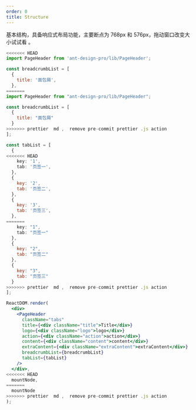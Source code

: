 ```yaml
---
order: 0
title: Structure
---
```


基本结构，具备响应式布局功能，主要断点为 768px 和 576px，拖动窗口改变大小试试看
。

```jsx
<<<<<<< HEAD
import PageHeader from 'ant-design-pro/lib/PageHeader';

const breadcrumbList = [
  {
    title: '面包屑',
  },
=======
import PageHeader from "ant-design-pro/lib/PageHeader";

const breadcrumbList = [
  {
    title: "面包屑"
  }
>>>>>>> prettier  md ,  remove pre-commit prettier .js action
];

const tabList = [
  {
<<<<<<< HEAD
    key: '1',
    tab: '页签一',
  },
  {
    key: '2',
    tab: '页签二',
  },
  {
    key: '3',
    tab: '页签三',
  },
=======
    key: "1",
    tab: "页签一"
  },
  {
    key: "2",
    tab: "页签二"
  },
  {
    key: "3",
    tab: "页签三"
  }
>>>>>>> prettier  md ,  remove pre-commit prettier .js action
];

ReactDOM.render(
  <div>
    <PageHeader
      className="tabs"
      title={<div className="title">Title</div>}
      logo={<div className="logo">logo</div>}
      action={<div className="action">action</div>}
      content={<div className="content">content</div>}
      extraContent={<div className="extraContent">extraContent</div>}
      breadcrumbList={breadcrumbList}
      tabList={tabList}
    />
  </div>,
<<<<<<< HEAD
  mountNode,
=======
  mountNode
>>>>>>> prettier  md ,  remove pre-commit prettier .js action
);
```

<style>
#scaffold-src-components-PageHeader-demo-structure .code-box-demo {
  background: #f2f4f5;
}
#scaffold-src-components-PageHeader-demo-structure .logo {
  background: #3ba0e9;
  color: #fff;
  height: 100%;
}
#scaffold-src-components-PageHeader-demo-structure .title {
  background: rgba(16, 142, 233, 1);
  color: #fff;
}
#scaffold-src-components-PageHeader-demo-structure .action {
  background: #7dbcea;
  color: #fff;
}
#scaffold-src-components-PageHeader-demo-structure .content {
  background: #7dbcea;
  color: #fff;
}
#scaffold-src-components-PageHeader-demo-structure .extraContent {
  background: #7dbcea;
  color: #fff;
}
</style>
